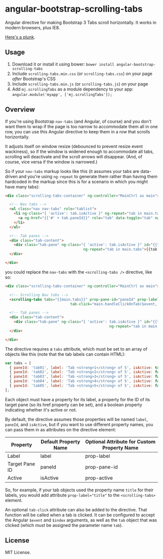 angular-bootstrap-scrolling-tabs
================================

Angular directive for making Bootstrap 3 Tabs scroll horizontally. It works in modern browsers, plus IE8.

<a href="http://plnkr.co/edit/YhKiIhuAPkpAyacu6tuk" target="_blank">Here's a plunk</a>.



Usage
-----
1. Download it or install it using bower: `bower install angular-bootstrap-scrolling-tabs`
2. Include `scrolling-tabs.min.css` (or `scrolling-tabs.css`) on your page *after* Bootstrap's CSS
3. Include `scrolling-tabs.min.js` (or `scrolling-tabs.js`) on your page
4. Add `mj.scrollingTabs` as a module dependency to your app: `angular.module('myapp', ['mj.scrollingTabs']);`




Overview
--------
If you're using Bootstrap `nav-tabs` (and Angular, of course) and you don't want them to wrap if the page is too narrow to accommodate them all in one row, you can use this Angular directive to keep them in a row that scrolls horizontally.

It adjusts itself on window resize (debounced to prevent resize event wackiness), so if the window is widened enough to accommodate all tabs, scrolling will deactivate and the scroll arrows will disappear. (And, of course, vice versa if the window is narrowed.)


So if your `nav-tabs` markup looks like this (it assumes your tabs are data-driven and you're using `ng-repeat` to generate them rather than having them hardcoded in the markup since this is for a scenario in which you might have many tabs):
```html
<div class="scrolling-tabs-container" ng-controller="MainCtrl as main">

  <!-- Nav tabs -->
  <ul class="nav nav-tabs" role="tablist">
    <li ng-class="{ 'active': tab.isActive }" ng-repeat="tab in main.tabs">
      <a ng-href="{{'#' + tab.paneId}}" role="tab" data-toggle="tab" ng-bind-html="sanitize(tab.label)"></a>
    </li>
  </ul>

  <!-- Tab panes -->
  <div class="tab-content">
    <div class="tab-pane" ng-class="{ 'active': tab.isActive }" id="{{tab.paneId}}"
                                    ng-repeat="tab in main.tabs">{{tab.paneContent}}</div>
  </div>

</div>
```

you could replace the `nav-tabs` with the `<scrolling-tabs />` directive, like so:
```html
<div class="scrolling-tabs-container" ng-controller="MainCtrl as main">

  <!-- Scrolling Nav tabs -->
  <scrolling-tabs tabs="{{main.tabs}}" prop-pane-id="paneId" prop-label="label" prop-active="isActive"
                              tab-click="main.handleClickOnTab($event, $index, tab);"></scrolling-tabs>

  <!-- Tab panes -->
  <div class="tab-content">
    <div class="tab-pane" ng-class="{ 'active': tab.isActive }" id="{{tab.paneId}}"
                                                ng-repeat="tab in main.tabs">{{tab.paneContent}}</div>
  </div>

</div>
```


The directive requires a `tabs` attribute, which must be set to an array of objects like this (note that the tab labels can contain HTML):
```javascript
var tabs = [
  { paneId: 'tab01', label: 'Tab <strong>1</strong> of 5', isActive: true },
  { paneId: 'tab02', label: 'Tab <strong>2</strong> of 5', isActive: false },
  { paneId: 'tab03', label: 'Tab <strong>3</strong> of 5', isActive: false },
  { paneId: 'tab04', label: 'Tab <strong>4</strong> of 5', isActive: false },
  { paneId: 'tab05', label: 'Tab <strong>5</strong> of 5', isActive: false }
];

```

Each object must have a property for its label, a property for the ID of its target pane (so its href property can be set), and a boolean property indicating whether it's active or not.

By default, the directive assumes those properties will be named `label`, `paneId`, and `isActive`, but if you want to use different property names, you can pass them in as attributes on the directive element:


| Property | Default Property Name | Optional Attribute for Custom Property Name |
| -------- | ------------ | ----------------------- |
| Label    | label | prop-label |
| Target Pane ID | paneId | prop-pane-id |
| Active | isActive | prop-active |


So, for example, if your tab objects used the property name `title` for their labels, you would add attribute `prop-label="title"` to the `<scrolling-tabs>` element.


An optional `tab-click` attribute can also be added to the directive. That function will be called when a tab is clicked. It can be configured to accept the Angular `$event` and `$index` arguments, as well as the `tab` object that was clicked (which must be assigned the parameter name `tab`).



License
-------
MIT License.
